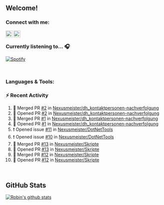 ## Welcome!

### Connect with me:
[<img align="left" alt="Nexusmeister | Twitter" width="22px" src="https://cdn.jsdelivr.net/npm/simple-icons@v3/icons/twitter.svg" />][twitter]
[<img align="left" alt="Robin Kaltenbach | Xing" width="22px" src="https://cdn.jsdelivr.net/npm/simple-icons@3.13.0/icons/xing.svg" />][xing]

<br />

### Currently listening to... 🎧

[![Spotify](https://spotify-now-playing.nexusmeister.vercel.app/api/spotify)](https://open.spotify.com/user/xkaltix?si=h_gYbj2sTlamJW9soY9fnQ)

<br />

### Languages & Tools:

### :zap: Recent Activity
<!--START_SECTION:activity-->
1. 🎉 Merged PR [#2](https://github.com/Nexusmeister/dh_kontaktpersonen-nachverfolgung/pull/2) in [Nexusmeister/dh_kontaktpersonen-nachverfolgung](https://github.com/Nexusmeister/dh_kontaktpersonen-nachverfolgung)
2. 💪 Opened PR [#2](https://github.com/Nexusmeister/dh_kontaktpersonen-nachverfolgung/pull/2) in [Nexusmeister/dh_kontaktpersonen-nachverfolgung](https://github.com/Nexusmeister/dh_kontaktpersonen-nachverfolgung)
3. 🎉 Merged PR [#1](https://github.com/Nexusmeister/dh_kontaktpersonen-nachverfolgung/pull/1) in [Nexusmeister/dh_kontaktpersonen-nachverfolgung](https://github.com/Nexusmeister/dh_kontaktpersonen-nachverfolgung)
4. 💪 Opened PR [#1](https://github.com/Nexusmeister/dh_kontaktpersonen-nachverfolgung/pull/1) in [Nexusmeister/dh_kontaktpersonen-nachverfolgung](https://github.com/Nexusmeister/dh_kontaktpersonen-nachverfolgung)
5. ❗️ Opened issue [#11](https://github.com/Nexusmeister/DotNetTools/issues/11) in [Nexusmeister/DotNetTools](https://github.com/Nexusmeister/DotNetTools)
6. ❗️ Opened issue [#10](https://github.com/Nexusmeister/DotNetTools/issues/10) in [Nexusmeister/DotNetTools](https://github.com/Nexusmeister/DotNetTools)
7. 🎉 Merged PR [#13](https://github.com/Nexusmeister/Skripte/pull/13) in [Nexusmeister/Skripte](https://github.com/Nexusmeister/Skripte)
8. 💪 Opened PR [#13](https://github.com/Nexusmeister/Skripte/pull/13) in [Nexusmeister/Skripte](https://github.com/Nexusmeister/Skripte)
9. 🎉 Merged PR [#12](https://github.com/Nexusmeister/Skripte/pull/12) in [Nexusmeister/Skripte](https://github.com/Nexusmeister/Skripte)
10. 💪 Opened PR [#12](https://github.com/Nexusmeister/Skripte/pull/12) in [Nexusmeister/Skripte](https://github.com/Nexusmeister/Skripte)
<!--END_SECTION:activity-->
 
 <br/>

## GitHub Stats
[![Robin's github stats](https://github-readme-stats.vercel.app/api?username=nexusmeister&count_private=true&show_icons=true&theme=dark)](https://github.com/anuraghazra/github-readme-stats)

[twitter]: https://twitter.com/skcnex
[xing]: https://www.xing.com/profile/Robin_Kaltenbach3